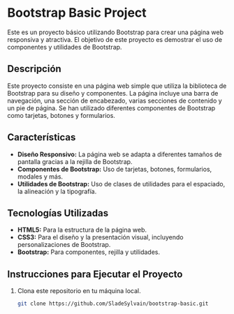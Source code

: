 # Bootstrap Basic Project

Este es un proyecto básico utilizando Bootstrap para crear una página web responsiva y atractiva. El objetivo de este proyecto es demostrar el uso de componentes y utilidades de Bootstrap.

## Descripción

Este proyecto consiste en una página web simple que utiliza la biblioteca de Bootstrap para su diseño y componentes. La página incluye una barra de navegación, una sección de encabezado, varias secciones de contenido y un pie de página. Se han utilizado diferentes componentes de Bootstrap como tarjetas, botones y formularios.

## Características

- **Diseño Responsivo:** La página web se adapta a diferentes tamaños de pantalla gracias a la rejilla de Bootstrap.
- **Componentes de Bootstrap:** Uso de tarjetas, botones, formularios, modales y más.
- **Utilidades de Bootstrap:** Uso de clases de utilidades para el espaciado, la alineación y la tipografía.

## Tecnologías Utilizadas

- **HTML5:** Para la estructura de la página web.
- **CSS3:** Para el diseño y la presentación visual, incluyendo personalizaciones de Bootstrap.
- **Bootstrap:** Para componentes, rejilla y utilidades.

## Instrucciones para Ejecutar el Proyecto

1. Clona este repositorio en tu máquina local.

   ```bash
   git clone https://github.com/SladeSylvain/bootstrap-basic.git
